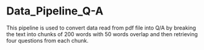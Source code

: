 # Data_Pipeline_Q-A
This pipeline is used to convert data read from pdf file into Q/A by breaking the text into chunks of 200 words with 50 words overlap and then retrieving four questions from each chunk. 
